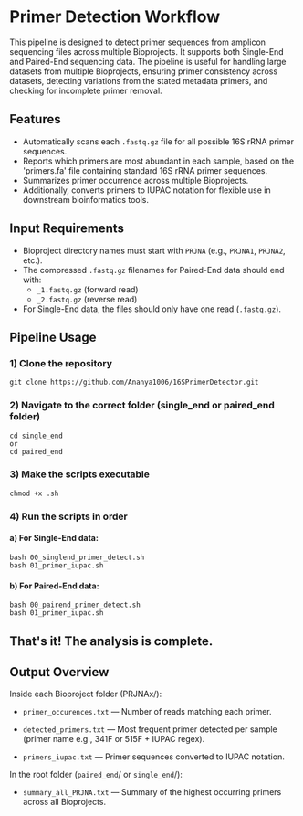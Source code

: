 # Primer Detection Workflow

This pipeline is designed to detect primer sequences from amplicon sequencing files across multiple Bioprojects. It supports both Single-End and Paired-End sequencing data. The pipeline is useful for handling large datasets from multiple Bioprojects, ensuring primer consistency across datasets, detecting variations from the stated metadata primers, and checking for incomplete primer removal.

## Features
- Automatically scans each `.fastq.gz` file for all possible 16S rRNA primer sequences.
- Reports which primers are most abundant in each sample, based on the 'primers.fa' file containing standard 16S rRNA primer sequences.
- Summarizes primer occurrence across multiple Bioprojects.
- Additionally, converts primers to IUPAC notation for flexible use in downstream bioinformatics tools.

## Input Requirements

- Bioproject directory names must start with `PRJNA` (e.g., `PRJNA1`, `PRJNA2`, etc.).
- The compressed `.fastq.gz` filenames for Paired-End data should end with:
  - `_1.fastq.gz` (forward read) 
  - `_2.fastq.gz` (reverse read) 
- For Single-End data, the files should only have one read (`.fastq.gz`).

## Pipeline Usage

### 1) Clone the repository
```
git clone https://github.com/Ananya1006/16SPrimerDetector.git
``` 
### 2) Navigate to the correct folder (single_end or paired_end folder)
``` 
cd single_end
or 
cd paired_end
```
### 3) Make the scripts executable
``` 
chmod +x .sh
```
### 4) Run the scripts in order
#### a) For Single-End data:
```
bash 00_singlend_primer_detect.sh
bash 01_primer_iupac.sh
```
#### b) For Paired-End data:
```
bash 00_pairend_primer_detect.sh
bash 01_primer_iupac.sh
```
## That's it! The analysis is complete.

## **Output Overview**
Inside each Bioproject folder (PRJNAx/):
   
- `primer_occurences.txt` — Number of reads matching each primer.

- `detected_primers.txt` — Most frequent primer detected per sample (primer name e.g., 341F or 515F + IUPAC regex).

- `primers_iupac.txt` — Primer sequences converted to IUPAC notation.

In the root folder (`paired_end`/ or `single_end`/):
- `summary_all_PRJNA.txt` — Summary of the highest occurring primers across all Bioprojects.




